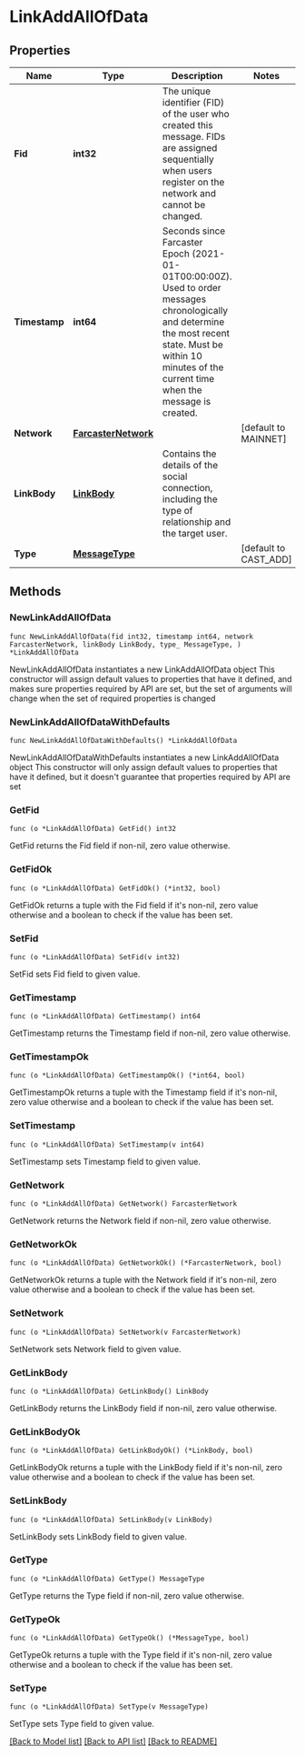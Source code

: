 # LinkAddAllOfData

## Properties

Name | Type | Description | Notes
------------ | ------------- | ------------- | -------------
**Fid** | **int32** | The unique identifier (FID) of the user who created this message. FIDs are assigned sequentially when users register on the network and cannot be changed. | 
**Timestamp** | **int64** | Seconds since Farcaster Epoch (2021-01-01T00:00:00Z). Used to order messages chronologically and determine the most recent state. Must be within 10 minutes of the current time when the message is created. | 
**Network** | [**FarcasterNetwork**](FarcasterNetwork.md) |  | [default to MAINNET]
**LinkBody** | [**LinkBody**](LinkBody.md) | Contains the details of the social connection, including the type of relationship and the target user. | 
**Type** | [**MessageType**](MessageType.md) |  | [default to CAST_ADD]

## Methods

### NewLinkAddAllOfData

`func NewLinkAddAllOfData(fid int32, timestamp int64, network FarcasterNetwork, linkBody LinkBody, type_ MessageType, ) *LinkAddAllOfData`

NewLinkAddAllOfData instantiates a new LinkAddAllOfData object
This constructor will assign default values to properties that have it defined,
and makes sure properties required by API are set, but the set of arguments
will change when the set of required properties is changed

### NewLinkAddAllOfDataWithDefaults

`func NewLinkAddAllOfDataWithDefaults() *LinkAddAllOfData`

NewLinkAddAllOfDataWithDefaults instantiates a new LinkAddAllOfData object
This constructor will only assign default values to properties that have it defined,
but it doesn't guarantee that properties required by API are set

### GetFid

`func (o *LinkAddAllOfData) GetFid() int32`

GetFid returns the Fid field if non-nil, zero value otherwise.

### GetFidOk

`func (o *LinkAddAllOfData) GetFidOk() (*int32, bool)`

GetFidOk returns a tuple with the Fid field if it's non-nil, zero value otherwise
and a boolean to check if the value has been set.

### SetFid

`func (o *LinkAddAllOfData) SetFid(v int32)`

SetFid sets Fid field to given value.


### GetTimestamp

`func (o *LinkAddAllOfData) GetTimestamp() int64`

GetTimestamp returns the Timestamp field if non-nil, zero value otherwise.

### GetTimestampOk

`func (o *LinkAddAllOfData) GetTimestampOk() (*int64, bool)`

GetTimestampOk returns a tuple with the Timestamp field if it's non-nil, zero value otherwise
and a boolean to check if the value has been set.

### SetTimestamp

`func (o *LinkAddAllOfData) SetTimestamp(v int64)`

SetTimestamp sets Timestamp field to given value.


### GetNetwork

`func (o *LinkAddAllOfData) GetNetwork() FarcasterNetwork`

GetNetwork returns the Network field if non-nil, zero value otherwise.

### GetNetworkOk

`func (o *LinkAddAllOfData) GetNetworkOk() (*FarcasterNetwork, bool)`

GetNetworkOk returns a tuple with the Network field if it's non-nil, zero value otherwise
and a boolean to check if the value has been set.

### SetNetwork

`func (o *LinkAddAllOfData) SetNetwork(v FarcasterNetwork)`

SetNetwork sets Network field to given value.


### GetLinkBody

`func (o *LinkAddAllOfData) GetLinkBody() LinkBody`

GetLinkBody returns the LinkBody field if non-nil, zero value otherwise.

### GetLinkBodyOk

`func (o *LinkAddAllOfData) GetLinkBodyOk() (*LinkBody, bool)`

GetLinkBodyOk returns a tuple with the LinkBody field if it's non-nil, zero value otherwise
and a boolean to check if the value has been set.

### SetLinkBody

`func (o *LinkAddAllOfData) SetLinkBody(v LinkBody)`

SetLinkBody sets LinkBody field to given value.


### GetType

`func (o *LinkAddAllOfData) GetType() MessageType`

GetType returns the Type field if non-nil, zero value otherwise.

### GetTypeOk

`func (o *LinkAddAllOfData) GetTypeOk() (*MessageType, bool)`

GetTypeOk returns a tuple with the Type field if it's non-nil, zero value otherwise
and a boolean to check if the value has been set.

### SetType

`func (o *LinkAddAllOfData) SetType(v MessageType)`

SetType sets Type field to given value.



[[Back to Model list]](../README.md#documentation-for-models) [[Back to API list]](../README.md#documentation-for-api-endpoints) [[Back to README]](../README.md)


